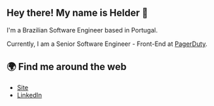 ## Hey there! My name is Helder 👋

I'm a Brazilian Software Engineer based in Portugal. <br>

Currently, I am a Senior Software Engineer - Front-End at <a href="https://www.pagerduty.com/" target="blank">PagerDuty</a>. <br>


## 🌍 Find me around the web

- [Site](https://helderberto.com) <br>
- [LinkedIn](https://www.linkedin.com/in/helderberto)
